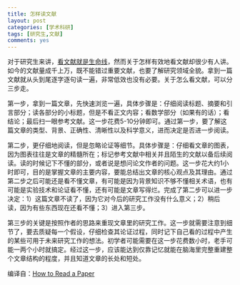 ```yaml
---
title: 怎样读文献
layout: post
categories: [学术科研]
tags: [研究生,文献]
comments: yes
---
```


对于研究生来讲，[看文献就是生命线](http://www.zhihu.com/question/21727339/answer/19123919)，然而关于怎样有效地看文献却很少有人讲。如今的文献量成千上万，既不能错过重要文献，也要了解研究领域全貌。拿到一篇文献就从头到尾逐字逐句读一遍，非常低效也没有必要。关于怎么看文献，可以分三步走。 

第一步，拿到一篇文章，先快速浏览一遍，具体步骤是：仔细阅读标题、摘要和引言部分；读各部分的小标题，但是不看正文内容；看数学部分（如果有的话）；看结论；最后扫一眼参考文献。这一步花费5-10分钟即可。通过第一步，要了解这篇文章的类型、背景、正确性、清晰性以及科学意义，进而决定是否进一步阅读。 

第二步，更仔细地阅读，但是忽略论证等细节。具体步骤是：仔细看文章的图表，因为图表往往是文章的精髓所在；标记参考文献中相关并且陌生的文献以备后续阅读。读的时候记下不懂的部分，或者说是想问论文作者的问题。这一步花大约1小时即可，目的是掌握文章的主要内容，要能总结出文章的核心观点及其理由。通过第二步之后可能还是看不懂文章，有可能是因为背景知识不够不懂相关术语，也有可能是实验技术和论证看不懂，还有可能是文章写得烂。完成了第二步可以进一步决定：1）这篇文章不读了，因为它对今后的研究工作没有什么意义；2）稍后读，因为有些东西现在还看不懂；3）进入第三步。 

第三步的关键是按照作者的思路来重现文章里的研究工作。这一步就需要注意到细节了，要去质疑每一个假设，仔细检查其论证过程，同时记下自己看的过程中产生的某些可用于未来研究工作的想法。初学者可能需要在这一步花费数小时，老手可能一两个小时就搞定。经过这一步，应该能达到仅靠记忆就能在脑海里完整重建整个文章结构的程度，并且知道文章的长处和短处。 

编译自：[How to Read a Paper](http://ccr.sigcomm.org/online/files/p83-keshavA.pdf)
